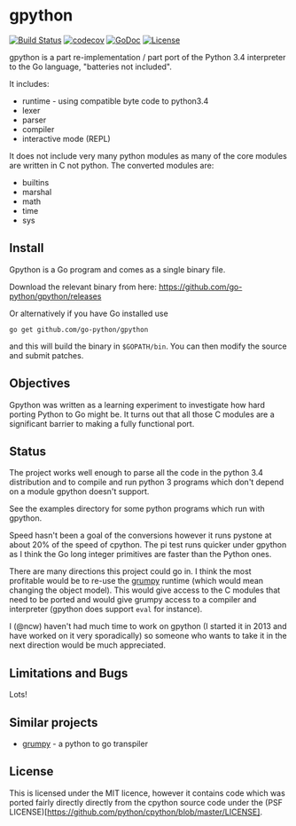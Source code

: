 # gpython

[![Build Status](https://travis-ci.org/go-python/gpython.svg?branch=master)](https://travis-ci.org/go-python/gpython)
[![codecov](https://codecov.io/gh/go-python/gpython/branch/master/graph/badge.svg)](https://codecov.io/gh/go-python/gpython)
[![GoDoc](https://godoc.org/github.com/go-python/gpython?status.svg)](https://godoc.org/github.com/go-python/gpython)
[![License](https://img.shields.io/badge/License-BSD--3-blue.svg)](https://github.com/go-python/gpython/blob/master/LICENSE)

gpython is a part re-implementation / part port of the Python 3.4
interpreter to the Go language, "batteries not included".

It includes:

  * runtime - using compatible byte code to python3.4
  * lexer
  * parser
  * compiler
  * interactive mode (REPL)

It does not include very many python modules as many of the core
modules are written in C not python.  The converted modules are:

  * builtins
  * marshal
  * math
  * time
  * sys

## Install

Gpython is a Go program and comes as a single binary file.

Download the relevant binary from here: https://github.com/go-python/gpython/releases

Or alternatively if you have Go installed use

    go get github.com/go-python/gpython

and this will build the binary in `$GOPATH/bin`.  You can then modify
the source and submit patches.

## Objectives

Gpython was written as a learning experiment to investigate how hard
porting Python to Go might be.  It turns out that all those C modules
are a significant barrier to making a fully functional port.

## Status

The project works well enough to parse all the code in the python 3.4
distribution and to compile and run python 3 programs which don't
depend on a module gpython doesn't support.

See the examples directory for some python programs which run with
gpython.

Speed hasn't been a goal of the conversions however it runs pystone at
about 20% of the speed of cpython.  The pi test runs quicker under
gpython as I think the Go long integer primitives are faster than the
Python ones.

There are many directions this project could go in.  I think the most
profitable would be to re-use the
[grumpy](https://github.com/google/grumpy) runtime (which would mean
changing the object model).  This would give access to the C modules
that need to be ported and would give grumpy access to a compiler and
interpreter (gpython does support `eval` for instance).

I (@ncw) haven't had much time to work on gpython (I started it in
2013 and have worked on it very sporadically) so someone who wants to
take it in the next direction would be much appreciated.

## Limitations and Bugs

Lots!

## Similar projects

  * [grumpy](https://github.com/google/grumpy) - a python to go transpiler

## License

This is licensed under the MIT licence, however it contains code which
was ported fairly directly directly from the cpython source code under
the (PSF LICENSE)[https://github.com/python/cpython/blob/master/LICENSE].
